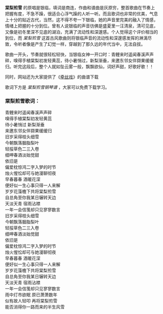 

**棠梨煎雪**
的原唱是银临，填词是商连，作曲和谱曲是灰原穷，整首歌曲在节奏上把握有度，不急不躁，很适合心浮气躁的人听一听。而且歌词也非常的优美，气息上十分的贴近古代，当然，这不得不夸一下银临，她的声音里完美的融入了情感，情绪上把握的十分到位。曾有人说银临的声音彷佛是盛夏里一汪清泉，清可见底，又像是初冬里深不见底的湖泊，充满了流动性和深邃感。个人觉得这个评价相当的到位，而
_棠梨煎雪_ 这首古风歌曲则将银临声音的流动性和深邃感发挥的淋漓尽致，令听者像是产生了幻觉一样，穿越到了那久远的年代当中，无法自拔。

歌曲一开头，节奏就很轻松轻快，当银临女神一开口时：青鲤来时遥闻春溪声声碎，嗅得手植棠梨初发轻黄蕊，待小暑悄过，新梨渐垂，来邀东邻女伴撷果缓缓归。听完这段后，整个人就如坠云雾一般，飘飘欲仙，词好声甜，好歌好歌！！

同时，网站还为大家提供了《[牵丝戏](Music-7638-牵丝戏-银临Aki阿杰.html "牵丝戏")》的曲谱下载

歌词下方是 _棠梨煎雪钢琴谱_ ，大家可以免费下载学习。

### 棠梨煎雪歌词：

青鲤来时遥闻春溪声声碎  
嗅得手植棠梨初发轻黄蕊  
待小暑悄过 新梨渐垂  
来邀东邻女伴撷果缓缓归  
旧岁采得枝头细雪  
今朝飘落胭脂梨叶  
轻挼草色二三入卷  
细呷春酒淡始觉甜  
依旧是  
偏爱枕惊鸿二字入梦的时节  
烛火惺忪却可与她漫聊彻夜  
早春暮春 酒暖花深  
便好似一生心事只得一人来解  
岁岁花藻檐下共将棠梨煎雪  
自总角至你我某日辗转天边  
天淡天青 宿雨沾襟  
一年一会信笺却只见寥寥数言  
旧岁采得枝头细雪  
今朝飘落胭脂梨叶  
轻挼草色二三入卷  
细呷春酒淡始觉甜  
依旧是  
偏爱枕惊鸿二字入梦的时节  
烛火惺忪却可与她漫聊彻夜  
早春暮春 酒暖花深  
便好似一生心事只得一人来解  
岁岁花藻檐下共将棠梨煎雪  
自总角至你我某日辗转天边  
天淡天青 宿雨沾襟  
一年一会信笺却只见寥寥数言  
雨中灯市欲眠 原已萧萧数年  
似有故人轻叩 再将棠梨煎雪  
能否消得你一路而来的半生风雪

